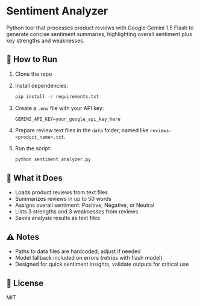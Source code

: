 # Sentiment Analyzer

Python tool that processes product reviews with Google Gemini 1.5 Flash to generate concise sentiment summaries, highlighting overall sentiment plus key strengths and weaknesses.

## 🚀 How to Run

1. Clone the repo  
2. Install dependencies:  
   ```bash
   pip install -r requirements.txt
   ```

3. Create a `.env` file with your API key:  
   ```
   GEMINI_API_KEY=your_google_api_key_here
   ```

4. Prepare review text files in the `data` folder, named like `reviews-<product_name>.txt`.

5. Run the script:  
   ```bash
   python sentiment_analyzer.py
   ```

## 🧠 What it Does

- Loads product reviews from text files  
- Summarizes reviews in up to 50 words  
- Assigns overall sentiment: Positive, Negative, or Neutral  
- Lists 3 strengths and 3 weaknesses from reviews  
- Saves analysis results as text files

## ⚠️ Notes

- Paths to data files are hardcoded; adjust if needed  
- Model fallback included on errors (retries with flash model)  
- Designed for quick sentiment insights, validate outputs for critical use

## 📄 License

MIT
